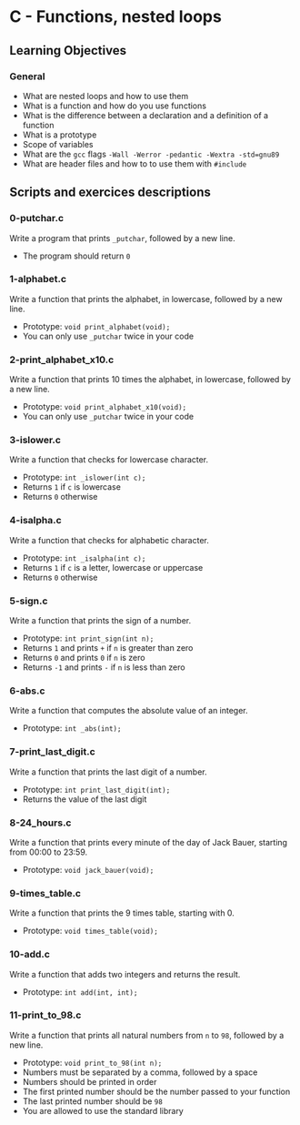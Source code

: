 # C - Functions, nested loops

## Learning Objectives

### General

* What are nested loops and how to use them
* What is a function and how do you use functions
* What is the difference between a declaration and a definition of a function
* What is a prototype
* Scope of variables
* What are the `gcc` flags `-Wall -Werror -pedantic -Wextra -std=gnu89`
* What are header files and how to to use them with `#include`

## Scripts and exercices descriptions
### 0-putchar.c
Write a program that prints `_putchar`, followed by a new line.

* The program should return `0`

### 1-alphabet.c
Write a function that prints the alphabet, in lowercase, followed by a new line.

* Prototype: `void print_alphabet(void);`
* You can only use `_putchar` twice in your code

### 2-print_alphabet_x10.c
Write a function that prints 10 times the alphabet, in lowercase, followed by a new line.

* Prototype: `void print_alphabet_x10(void);`
* You can only use `_putchar` twice in your code

### 3-islower.c
Write a function that checks for lowercase character.

* Prototype: `int _islower(int c);`
* Returns `1` if `c` is lowercase
* Returns `0` otherwise

### 4-isalpha.c
Write a function that checks for alphabetic character.

* Prototype: `int _isalpha(int c);`
* Returns `1` if `c` is a letter, lowercase or uppercase
* Returns `0` otherwise

### 5-sign.c
Write a function that prints the sign of a number.

* Prototype: `int print_sign(int n);`
* Returns `1` and prints `+` if `n` is greater than zero
* Returns `0` and prints `0` if `n` is zero
* Returns `-1` and prints `-` if `n` is less than zero

### 6-abs.c
Write a function that computes the absolute value of an integer.

* Prototype: `int _abs(int);`

### 7-print_last_digit.c
Write a function that prints the last digit of a number.

* Prototype: `int print_last_digit(int);`
* Returns the value of the last digit

### 8-24_hours.c
Write a function that prints every minute of the day of Jack Bauer, starting from 00:00 to 23:59.

* Prototype: `void jack_bauer(void);`

### 9-times_table.c
Write a function that prints the 9 times table, starting with 0.

* Prototype: `void times_table(void);`

### 10-add.c
Write a function that adds two integers and returns the result.

* Prototype: `int add(int, int);`

### 11-print_to_98.c
Write a function that prints all natural numbers from `n` to `98`, followed by a new line.

* Prototype: `void print_to_98(int n);`
* Numbers must be separated by a comma, followed by a space
* Numbers should be printed in order
* The first printed number should be the number passed to your function
* The last printed number should be `98`
* You are allowed to use the standard library
